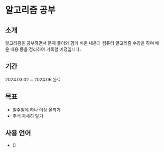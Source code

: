 # 알고리즘 공부

## 소개
알고리즘을 공부하면서 문제 풀이와 함께 배운 내용과
컴퓨터 알고리즘 수강을 하며 배운 내용 등을 정리하여 기록할 예정입니다.

## 기간
2024.03.02 ~ 2024.06 완료

## 목표
- 일주일에 하나 이상 올리기
- 주석 자세히 달기

## 사용 언어
- C

